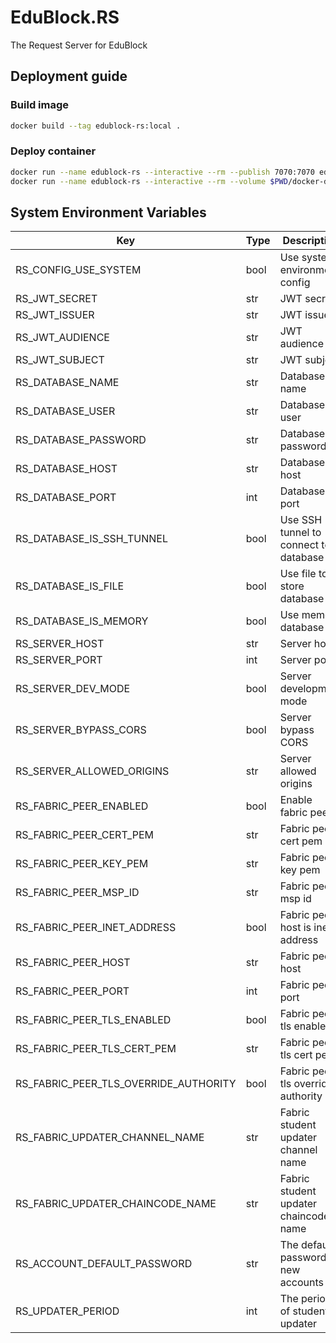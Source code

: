 # EduBlock.RS

The Request Server for EduBlock

## Deployment guide

### Build image

```sh
docker build --tag edublock-rs:local .
```

### Deploy container

```sh
docker run --name edublock-rs --interactive --rm --publish 7070:7070 edublock-rs:local
docker run --name edublock-rs --interactive --rm --volume $PWD/docker-data:/data --publish 7070:7070 edublock-rs:local
```

## System Environment Variables

| Key                                   | Type | Description                           | Default                |
|---------------------------------------|------|---------------------------------------|------------------------|
| RS_CONFIG_USE_SYSTEM                  | bool | Use system environment config         | false                  |
| RS_JWT_SECRET                         | str  | JWT secret                            | very_secret            |
| RS_JWT_ISSUER                         | str  | JWT issuer                            | edublock               |
| RS_JWT_AUDIENCE                       | str  | JWT audience                          | client                 |
| RS_JWT_SUBJECT                        | str  | JWT subject                           | edublock.rs            |
| RS_DATABASE_NAME                      | str  | Database name                         | edublock               |
| RS_DATABASE_USER                      | str  | Database user                         | root                   |
| RS_DATABASE_PASSWORD                  | str  | Database password                     |                        |
| RS_DATABASE_HOST                      | str  | Database host                         | localhost              |
| RS_DATABASE_PORT                      | int  | Database port                         | 3306                   |
| RS_DATABASE_IS_SSH_TUNNEL             | bool | Use SSH tunnel to connect to database | false                  |
| RS_DATABASE_IS_FILE                   | bool | Use file to store database            | true                   |
| RS_DATABASE_IS_MEMORY                 | bool | Use memory database                   | true                   |
| RS_SERVER_HOST                        | str  | Server host                           | localhost              |
| RS_SERVER_PORT                        | int  | Server port                           | 7070                   |
| RS_SERVER_DEV_MODE                    | bool | Server development mode               | true                   |
| RS_SERVER_BYPASS_CORS                 | bool | Server bypass CORS                    | true                   |
| RS_SERVER_ALLOWED_ORIGINS             | str  | Server allowed origins                | *                      |
| RS_FABRIC_PEER_ENABLED                | bool | Enable fabric peer                    | false                  |
| RS_FABRIC_PEER_CERT_PEM               | str  | Fabric peer cert pem                  |                        |
| RS_FABRIC_PEER_KEY_PEM                | str  | Fabric peer key pem                   |                        |
| RS_FABRIC_PEER_MSP_ID                 | str  | Fabric peer msp id                    | Org1MSP                |
| RS_FABRIC_PEER_INET_ADDRESS           | bool | Fabric peer host is inet address      | true                   |
| RS_FABRIC_PEER_HOST                   | str  | Fabric peer host                      | localhost              |
| RS_FABRIC_PEER_PORT                   | int  | Fabric peer port                      | 7051                   |
| RS_FABRIC_PEER_TLS_ENABLED            | bool | Fabric peer tls enabled               | false                  |
| RS_FABRIC_PEER_TLS_CERT_PEM           | str  | Fabric peer tls cert pem              |                        |
| RS_FABRIC_PEER_TLS_OVERRIDE_AUTHORITY | bool | Fabric peer tls override authority    | peer0.org1.example.com |
| RS_FABRIC_UPDATER_CHANNEL_NAME        | str  | Fabric student updater channel name   | mychannel              |
| RS_FABRIC_UPDATER_CHAINCODE_NAME      | str  | Fabric student updater chaincode name | edublock               |
| RS_ACCOUNT_DEFAULT_PASSWORD           | str  | The default password of new accounts  | password               |
| RS_UPDATER_PERIOD                     | int  | The period of student updater         | 1000                   |